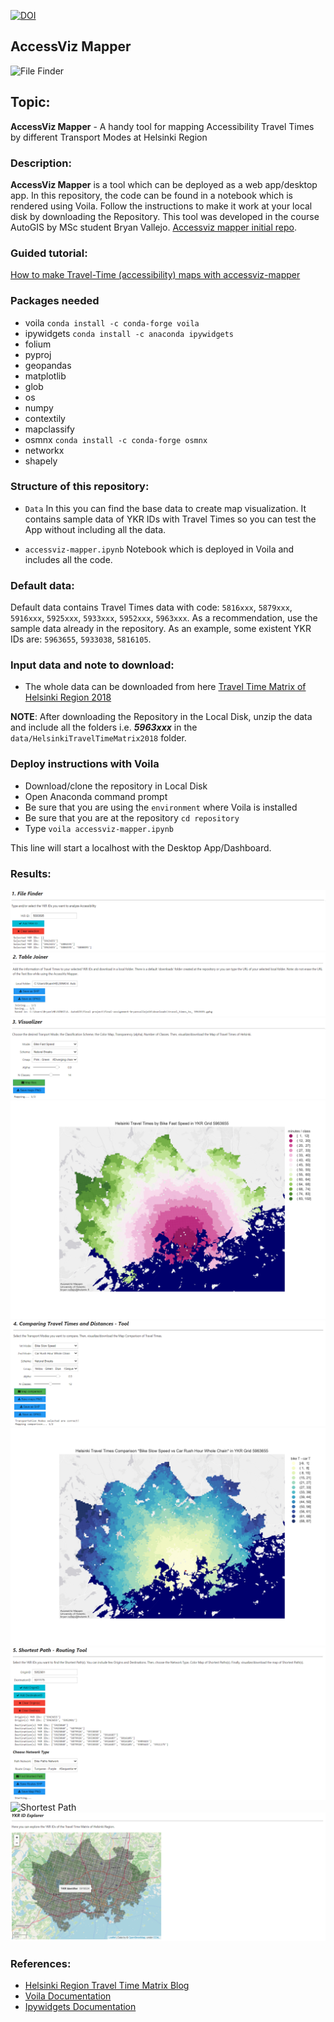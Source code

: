 [![DOI](https://zenodo.org/badge/329887628.svg)](https://zenodo.org/badge/latestdoi/329887628)

## AccessViz Mapper
![File Finder](png/gif-animation.gif)
## Topic: 
**AccessViz Mapper** - A handy tool for mapping Accessibility Travel Times by different Transport Modes at Helsinki Region

### Description:
**AccessViz Mapper** is a tool which can be deployed as a web app/desktop app. In this repository, the code can be found in a notebook which is rendered using Voila. Follow the instructions to make it work at your local disk by downloading the Repository. This tool was developed in the course AutoGIS by MSc student Bryan Vallejo. [Accessviz mapper initial repo](https://github.com/bryanvallejo16/accessviz-mapper).

### Guided tutorial:
[How to make Travel-Time (accessibility) maps with accessviz-mapper](https://towardsdatascience.com/travel-time-accessibility-maps-with-the-accessviz-mapper-tool-in-helsinki-7be23eadd4b0)

### Packages needed
- voila `conda install -c conda-forge voila`
- ipywidgets `conda install -c anaconda ipywidgets`
- folium
- pyproj
- geopandas
- matplotlib
- glob 
- os 
- numpy
- contextily
- mapclassify
- osmnx `conda install -c conda-forge osmnx`
- networkx
- shapely

### Structure of this repository:
 - `Data` <folder> In this you can find the base data to create map visualization. It contains sample data of YKR IDs with Travel Times so you can test the App without including all the data.
  
- `accessviz-mapper.ipynb` <Jupyter notebook> Notebook which is deployed in Voila and includes all the code.

### Default data:
Default data contains Travel Times data with code: `5816xxx`, `5879xxx`, `5916xxx`, `5925xxx`, `5933xxx`, `5952xxx`, `5963xxx`.
As a recommendation, use the sample data already in the repository. As an example, some existent YKR IDs are: `5963655`, `5933038`, `5816105`.

### Input data and note to download:
- The whole data can be downloaded from here [Travel Time Matrix of Helsinki Region 2018](https://blogs.helsinki.fi/accessibility/helsinki-region-travel-time-matrix-2018/)

**NOTE**: After downloading the Repository in the Local Disk, unzip the data and include all the folders i.e. ***5963xxx*** in the `data/HelsinkiTravelTimeMatrix2018` folder.

### Deploy instructions with Voila
- Download/clone the repository in Local Disk
- Open Anaconda command prompt
- Be sure that you are using the `environment` where Voila is installed
- Be sure that you are at the repository `cd repository`
- Type `voila accessviz-mapper.ipynb`

This line will start a localhost with the Desktop App/Dashboard.

### Results:
![File Finder](png/file_finder.png)
![Table Joiner](png/table_joiner.png)
![Visualizer](png/visualizer.png)
![Visualizer Map](png/visualizer_map.png)
![Comparison](png/comparison.png)
![Comparison Map](png/comparison_map.png)
![Shortest Path](png/shortest_path.png)
![Shortest Path](png/shortest_path_map.png)
![Explorer](png/explorer.png)

### References:
- [Helsinki Region Travel Time Matrix Blog](https://blogs.helsinki.fi/accessibility/helsinki-region-travel-time-matrix/)
- [Voila Documentation](https://voila.readthedocs.io/en/stable/index.html)
- [Ipywidgets Documentation](https://ipywidgets.readthedocs.io/en/stable/index.html)
